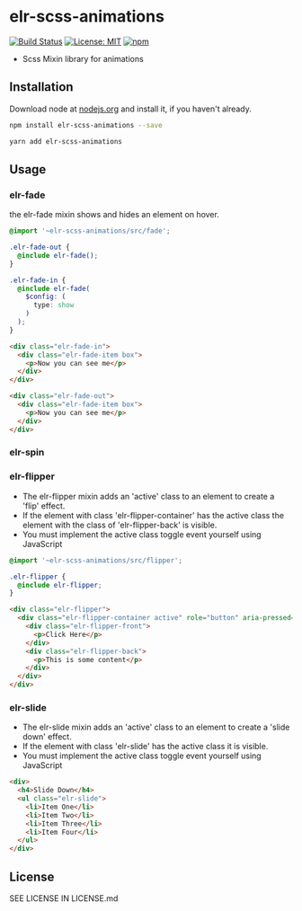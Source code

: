 # elr-scss-animations

[![Build Status](https://travis-ci.org/Beth3346/elr-scss-animations.svg?branch=master)](https://travis-ci.org/Beth3346/elr-scss-animations)
[![License: MIT](https://img.shields.io/badge/License-MIT-yellow.svg)](https://opensource.org/licenses/MIT)
[![npm](https://img.shields.io/npm/dm/elr-scss-animations.svg?style=flat)]()

- Scss Mixin library for animations

## Installation

Download node at [nodejs.org](http://nodejs.org) and install it, if you haven't already.

```sh
npm install elr-scss-animations --save
```

```sh
yarn add elr-scss-animations
```

## Usage

### elr-fade

the elr-fade mixin shows and hides an element on hover.

```scss
@import '~elr-scss-animations/src/fade';

.elr-fade-out {
  @include elr-fade();
}

.elr-fade-in {
  @include elr-fade(
    $config: (
      type: show
    )
  );
}
```

```html
<div class="elr-fade-in">
  <div class="elr-fade-item box">
    <p>Now you can see me</p>
  </div>
</div>

<div class="elr-fade-out">
  <div class="elr-fade-item box">
    <p>Now you can see me</p>
  </div>
</div>
```

### elr-spin

### elr-flipper

- The elr-flipper mixin adds an 'active' class to an element to create a 'flip' effect.
- If the element with class 'elr-flipper-container' has the active class the element with the class of 'elr-flipper-back' is visible.
- You must implement the active class toggle event yourself using JavaScript

```scss
@import '~elr-scss-animations/src/flipper';

.elr-flipper {
  @include elr-flipper;
}
```

```html
<div class="elr-flipper">
  <div class="elr-flipper-container active" role="button" aria-pressed="true">
    <div class="elr-flipper-front">
      <p>Click Here</p>
    </div>
    <div class="elr-flipper-back">
      <p>This is some content</p>
    </div>
  </div>
</div>
```

### elr-slide

- The elr-slide mixin adds an 'active' class to an element to create a 'slide down' effect.
- If the element with class 'elr-slide' has the active class it is visible.
- You must implement the active class toggle event yourself using JavaScript

```html
<div>
  <h4>Slide Down</h4>
  <ul class="elr-slide">
    <li>Item One</li>
    <li>Item Two</li>
    <li>Item Three</li>
    <li>Item Four</li>
  </ul>
</div>
```

## License

SEE LICENSE IN LICENSE.md
